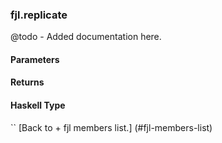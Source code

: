 ### fjl.replicate
@todo - Added documentation here.

#### Parameters

#### Returns
 
#### Haskell Type
``
[Back to  + fjl members list.]
(#fjl-members-list)
